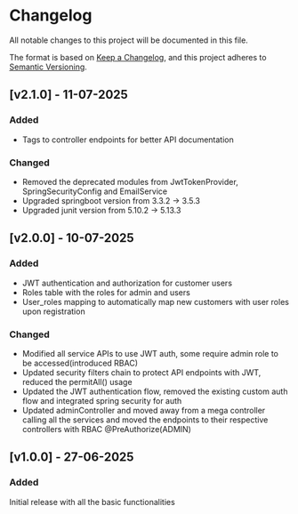 # Changelog

All notable changes to this project will be documented in this file.

The format is based on [Keep a Changelog](https://keepachangelog.com/en/1.1.0/),
and this project adheres to [Semantic Versioning](https://semver.org/spec/v2.0.0.html).

## [v2.1.0] - 11-07-2025

### Added
- Tags to controller endpoints for better API documentation


### Changed
- Removed the deprecated modules from JwtTokenProvider, SpringSecurityConfig and EmailService
- Upgraded springboot version from 3.3.2 -> 3.5.3
- Upgraded junit version from 5.10.2 -> 5.13.3

## [v2.0.0] - 10-07-2025

### Added
- JWT authentication and authorization for customer users
- Roles table with the roles for admin and users
- User_roles mapping to automatically map new customers with user roles upon registration

### Changed
- Modified all service APIs to use JWT auth, some require admin role to be accessed(introduced RBAC)
- Updated security filters chain to protect API endpoints with JWT, reduced the permitAll() usage
- Updated the JWT authentication flow, removed the existing custom auth flow and integrated spring security for auth
- Updated adminController and moved away from a mega controller calling all the services and moved the endpoints to their respective controllers with RBAC @PreAuthorize(ADMIN)

## [v1.0.0] - 27-06-2025

### Added
Initial release with all the basic functionalities
